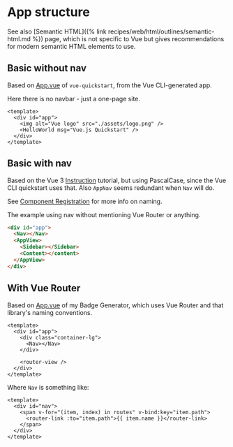 # App structure

See also [Semantic HTML]({% link recipes/web/html/outlines/semantic-html.md %}) page, which is not specific to Vue but gives recommendations for modern semantic HTML elements to use.


## Basic without nav

Based on [App.vue](https://github.com/MichaelCurrin/vue-quickstart/blob/master/src/App.vue) of `vue-quickstart`, from the Vue CLI-generated app.

Here there is no navbar - just a one-page site.

```vue
<template>
  <div id="app">
    <img alt="Vue logo" src="./assets/logo.png" />
    <HelloWorld msg="Vue.js Quickstart" />
  </div>
</template>
```


## Basic with nav

Based on the Vue 3 [Instruction](https://v3.vuejs.org/guide/introduction.html) tutorial, but using PascalCase, since the Vue CLI quickstart uses that. Also `AppNav` seems redundant when `Nav` will do.

See [Component Registration](https://v3.vuejs.org/guide/component-registration.html#component-names) for more info on naming.

The example using nav without mentioning Vue Router or anything.

```html
<div id="app">
  <Nav></Nav>
  <AppView>
    <Sidebar></Sidebar>
    <Content></content>
  </AppView>
</div>
```


## With Vue Router

Based on [App.vue](https://github.com/MichaelCurrin/badge-generator/blob/master/src/App.vue) of my Badge Generator, which uses Vue Router and that library's naming conventions.

```vue
<template>
  <div id="app">
    <div class="container-lg">
      <Nav></Nav>
    </div>

    <router-view />
  </div>
</template>
```

Where `Nav` is something like:

```vue
<template>
  <div id="nav">
    <span v-for="(item, index) in routes" v-bind:key="item.path">
      <router-link :to="item.path">{{ item.name }}</router-link>
    </span>
  </div>
</template>
```
